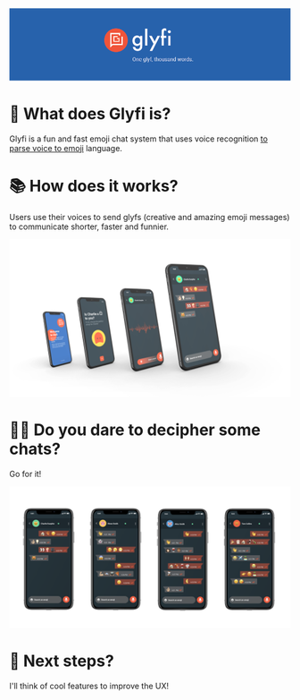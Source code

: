 <p align="center">
  <img width="963px" src="/img/logo_cover.png">
</p>

<h1>
  💬 What does Glyfi is?
</h1>

Glyfi is a fun and fast emoji chat system that uses voice recognition [to parse voice to emoji](http://www.nltk.org/book/ch05.html) language.

<h1>
  📚 How does it works?
</h1>

Users use their voices to send glyfs (creative and amazing emoji messages) to communicate shorter, faster and funnier.

<p align="center">
  <img width="960px" src="/img/mockup_mobile.png">
</p>

<h1>
  🧞‍♂️ Do you dare to decipher some chats?
</h1>

Go for it!


<p align="center">
  <img width="960px" src="/img/mockup_chats.png">
</p>

<h1>
  🧭 Next steps?
</h1>

I'll think of cool features to improve the UX!
